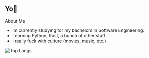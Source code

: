 ## Yo👋

About Me
- Im currently studying for my bachelors in Software Engineering.
- Learning Python, Rust, a bunch of other stuff
- I really fuck with culture (movies, music, etc.)

![Top Langs](https://github-readme-stats.vercel.app/api/top-langs/?username=Davidsenec&layout=compact)

<!--
**Davidsenec/Davidsenec** is a ✨ _special_ ✨ repository because its `README.md` (this file) appears on your GitHub profile.

Here are some ideas to get you started:

- 🔭 I’m currently working on ...
- 🌱 I’m currently learning ...
- 👯 I’m looking to collaborate on ...
- 🤔 I’m looking for help with ...
- 💬 Ask me about ...
- 📫 How to reach me: ...
- 😄 Pronouns: ...
- ⚡ Fun fact: ...
-->
